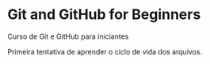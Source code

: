 # Git and GitHub for Beginners

Curso de Git e GitHub para iniciantes

Primeira tentativa de aprender o ciclo de vida dos arquivos.
